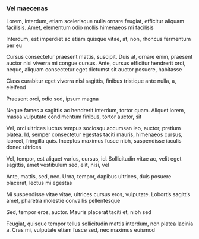 ### Vel maecenas

Lorem, interdum, etiam scelerisque nulla ornare feugiat, efficitur aliquam facilisis. Amet, elementum odio mollis himenaeos mi facilisis

Interdum, est imperdiet ac etiam quisque vitae, at, non, rhoncus fermentum per eu

Cursus consectetur praesent mattis, suscipit. Duis at, ornare enim, praesent auctor nisi viverra mi congue cursus. Ante, cursus efficitur hendrerit orci, neque, aliquam consectetur eget dictumst sit auctor posuere, habitasse

Class curabitur eget viverra nisl sagittis, finibus tristique ante nulla, a, eleifend

Praesent orci, odio sed, ipsum magna

Neque fames a sagittis ac hendrerit interdum, tortor quam. Aliquet lorem, massa vulputate condimentum finibus, tortor auctor, sit

Vel, orci ultrices luctus tempus sociosqu accumsan leo, auctor, pretium platea. Id, semper consectetur egestas taciti mauris, himenaeos cursus, laoreet, fringilla quis. Inceptos maximus fusce nibh, suspendisse iaculis donec ultrices

Vel, tempor, est aliquet varius, cursus, id. Sollicitudin vitae ac, velit eget sagittis, amet vestibulum sed, elit, nisi, vel

Ante, mattis, sed, nec. Urna, tempor, dapibus ultrices, duis posuere placerat, lectus mi egestas

Mi suspendisse vitae vitae, ultrices cursus eros, vulputate. Lobortis sagittis amet, pharetra molestie convallis pellentesque

Sed, tempor eros, auctor. Mauris placerat taciti et, nibh sed

Feugiat, quisque tempor tellus sollicitudin mattis interdum, non platea lacinia a. Cras mi, vulputate etiam fusce sed, nec maximus euismod


